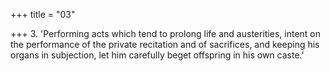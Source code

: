 +++
title = "03"

+++
3. 'Performing acts which tend to prolong life and austerities, intent on the performance of the private recitation and of sacrifices, and keeping his organs in subjection, let him carefully beget offspring in his own caste.'
